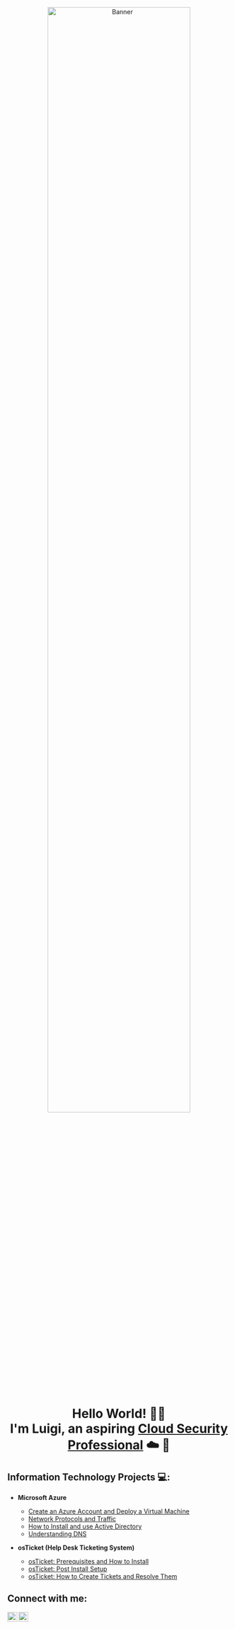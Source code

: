 <p align="center">
<img src="https://i.imgur.com/rHOfGaw.png" height="80%" width="80%" alt="Banner"/>
</p>

<h1 align="center">Hello World! 👋🏽<br>
I'm Luigi, an aspiring <a href="https://www.linkedin.com/in/karl-luigi-carpio">Cloud Security Professional</a> ☁️ 🔐</h1>

<h2>Information Technology Projects 💻:</h2>

- <b>Microsoft Azure</b>
  - [Create an Azure Account and Deploy a Virtual Machine](https://github.com/klcarpio/Create-an-Azure-Account-and-Deploy-a-Virtual-Machine)
  - [Network Protocols and Traffic](https://github.com/klcarpio/Network-Protocols-and-Traffic)
  - [How to Install and use Active Directory](https://github.com/klcarpio/How-to-setup-Active-Directory-on-an-Azure-VM)
  - [Understanding DNS](https://github.com/klcarpio/Understanding-DNS)

- <b>osTicket (Help Desk Ticketing System)</b>
  - [osTicket: Prerequisites and How to Install](https://github.com/klcarpio/osTicket-Prerequisites-and-How-to-Install)
  - [osTicket: Post Install Setup](https://github.com/klcarpio/osTicket-Post-Install-Setup)
  - [osTicket: How to Create Tickets and Resolve Them](https://github.com/klcarpio/osTicket-How-to-Create-Tickets-and-Resolve-Them)

<h2>Connect with me:</h2>

[<img align="left" alt="Josh | LinkedIn" width="22px" src="https://cdn.jsdelivr.net/npm/simple-icons@v3/icons/linkedin.svg" />][linkedin]
[<img align="left" alt="Josh | Instagram" width="22px" src="https://cdn.jsdelivr.net/npm/simple-icons@v3/icons/instagram.svg" />][instagram]

[instagram]: https://www.instagram.com/klcarpio
[linkedin]: https://www.linkedin.com/in/karl-luigi-carpio

